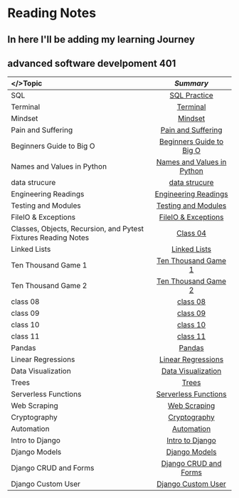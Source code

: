 # Reading Notes

## In here I'll be adding my learning Journey
## advanced software develpoment 401

| **</>Topic**              | *Summary*
| :---                      |   :----:   
|SQL                        | [SQL Practice](./Sql.md)
|Terminal                   | [Terminal](./Terminal.md)
|Mindset                    | [Mindset](./Mindset.md)
|Pain and Suffering         | [Pain and Suffering](./Pain.md)
|Beginners Guide to Big O   | [Beginners Guide to Big O](./Big_O.md)
|Names and Values in Python | [Names and Values in Python](./Names.md)
|data strucure              | [data strucure](./data_strucure.md)
|Engineering Readings       | [Engineering Readings](./Engineering.md)
|Testing and Modules        | [Testing and Modules](./Testing.md)
|FileIO & Exceptions        | [FileIO & Exceptions](./FileIO.md)
|Classes, Objects, Recursion, and Pytest Fixtures Reading Notes       | [Class 04](./Class04.md)
|Linked Lists        | [Linked Lists](./Linked.md)
|Ten Thousand Game 1        | [Ten Thousand Game 1](./Ten.md)
|Ten Thousand Game 2        | [Ten Thousand Game 2](./Ten2.md)
|class 08        | [class 08](./class08.md)
|class 09        | [class 09](./class09.md)
|class 10        | [class 10](./class10.md)
|class 11        | [class 11](./class11.md)
|Pandas       | [Pandas](./Pandas.md)
|Linear Regressions       | [Linear Regressions](./Regressions.md)
|Data Visualization      | [Data Visualization](./Visualization.md)
|Trees      | [Trees](./Trees.md)
|Serverless Functions     | [Serverless Functions](./Serverless.md)
|Web Scraping    | [Web Scraping](./Scraping.md)
|Cryptography   | [Cryptography](./Cryptography.md)
|Automation   | [Automation](./Automation.md)
|Intro to Django   | [Intro to Django](./Django.md)
|Django Models   | [Django Models](./Models.md)
|Django CRUD and Forms| [Django CRUD and Forms](./CRUD.md)
|Django Custom User| [Django Custom User](./Custom.md)
